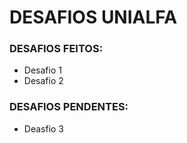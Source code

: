# DESAFIOS UNIALFA

### DESAFIOS FEITOS:
 - Desafio 1
 - Desafio 2

### DESAFIOS PENDENTES:
 
 - Deasfio 3
